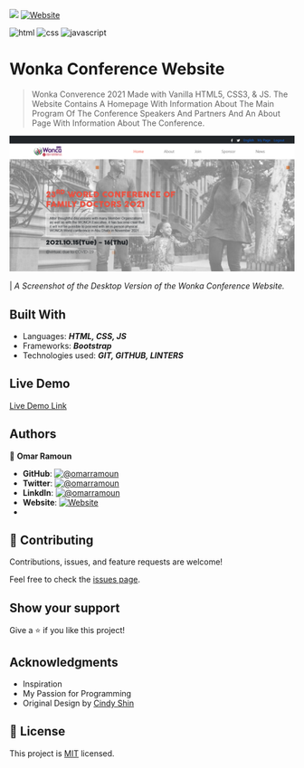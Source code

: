 [![](https://img.shields.io/static/v1?label=BY&message=RAMOUN&color=birghtgreen)](https://omarramoun.com)
[![Website](https://img.shields.io/badge/OmarRamoun.com--yellow?style=social&logo=Firefox)](https://www.omarramoun.com/)

![html](https://img.shields.io/badge/-html-1f1f1f?logo=html5&logoColor=DB709361DAFB&style=for-the-badge)
![css](https://img.shields.io/badge/CSS-fbfbfb?style=for-the-badge&logo=css3&logoColor=DB7093)
![javascript](https://img.shields.io/badge/javascript-CA4245?style=for-the-badge&logo=javascript&logoColor=white)

<!-- Feel Free to Add, Update, Delete Any Section you find needs so -->

# Wonka Conference Website

> Wonka Converence 2021 Made with Vanilla HTML5, CSS3, & JS. The Website Contains A Homepage With Information About The Main Program Of The Conference Speakers And Partners And An About Page With Information About The Conference.

![screenshot](images/app_screenshot.png)

| *A Screenshot of the Desktop Version of the Wonka Conference Website.*

## Built With

- Languages: _**HTML, CSS, JS**_
- Frameworks: _**Bootstrap**_
- Technologies used: _**GIT, GITHUB, LINTERS**_

## Live Demo

[Live Demo Link](https://omarramoun.github.io/Wonka-Conference/)

## Authors

<!-- Only Change Username for Different Accounts -->

👤 **Omar Ramoun**

- **GitHub**: [![@omarramoun](https://img.shields.io/github/followers/OmarRamoun?label=OmarRamoun&style=social)](https://github.com/OmarRamoun)
- **Twitter**: [![@omarramoun](https://img.shields.io/twitter/follow/OmarRamoun?label=OmarRamoun&style=social)](https://twitter.com/OmarRamoun)
- **LinkdIn**: [![@omarramoun](https://img.shields.io/github/followers/OmarRamoun?label=OmarRamoun&logo=linkedin&style=social)](https://www.linkedin.com/in/OmarRamoun/)
- **Website**: [![Website](https://img.shields.io/badge/omarramoun.com--yellow?style=social&logo=Firefox)](https://www.omarramoun.com/)
- 
## 🤝 Contributing

Contributions, issues, and feature requests are welcome!

Feel free to check the [issues page](https://github.com/OmarRamoun/Wonka-Conference/issues).

## Show your support

Give a ⭐️ if you like this project!

## Acknowledgments

- Inspiration
- My Passion for Programming
- Original Design by [Cindy Shin](https://www.behance.net/gallery/29845175/CC-Global-Summit-2015)

## 📝 License

This project is [MIT](/LICENSE) licensed.
